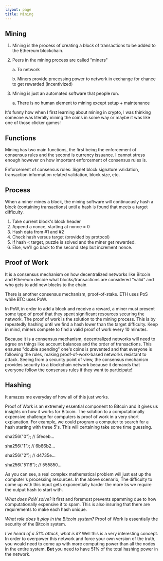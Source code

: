 ```yaml
---
layout: page
title: Mining
---
```


## Mining 

1. Mining is the process of creating a block of transactions to be added to the Ethereum blockchain.

2. Peers in the mining process are called "miners"
   
   a. To network

   b. Miners provide processing power to network in exchange for chance to get rewarded (incentivized)
  
4. Mining is just an automated software that people run.

   a. There is no human element to mining except setup + maintenance

It's funny how when I first learning about mining in crypto, I was thinking someone was literally mining the coins in some way or maybe it was like one of those clicker games!



## Functions

Mining has two main functions, the first being the enforcement of consensus rules and the second is currency issuance. I cannot stress enough however on how important enforcement of consensus rules is. 

Enforcement of consensus rules: Signet block signature validation, transaction information related validation, block size, etc. 



## Process

When a miner mines a block, the mining software will continuously hash a block (containing transactions) until a hash is found that meets a target difficulty.

1. Take current block's block header
2. Append a nonce, starting at nonce = 0
3. Hash data from #1 and #2
4. Check hash versus target (provided by protocol)
5. If hash < target, puzzle is solved and the miner get rewarded.
6. Else, we'll go back to the second step but increment nonce. 



## Proof of Work 

It is a consensus mechanism on how decentralized networks like Bitcoin and Ethereum decide what blocks/transactions are considered “valid” and who gets to add new blocks to the chain.

There is another consensus mechanism, proof-of-stake. ETH uses PoS while BTC uses PoW.

In PoW, in order to add a block and receive a reward, a miner must present some type of proof that they spent significant resources securing the network. The proof of work is the solution to the mining process. This is by repeatedly hashing until we find a hash lower than the target difficulty. Keep in mind, miners compete to find a valid proof of work every 10 minutes. 

Because it is a consensus mechanism, decentralized networks will need to agree on things like account balances and the order of transactions. This ensures "double spending" one's coins is prevented and that everyone is following the rules, making proof-of-work-based networks resistant to attack. Seeing from a security point of view, the consensus mechanism provides security to a blockchain network because it demands that everyone follow the consensus rules if they want to participate!


## Hashing

It amazes me everyday of how all of this just works.

Proof of Work is an extremely essential component to Bitcoin and it gives us insights on how it works for Bitcoin. The solution to a computationally expensive challenge for computers is proof of work in a very short explanation. For example, we could program a computer to search for a hash starting with three 5's. This will certaining take some time guessing.


sha256("0"); // 5feceb…

sha256("1"); // 6b86b2…

sha256("2"); // d4735e…

sha256("5118"); // 555850…


As you can see, a real complex mathematical problem will just eat up the computer's processing resources. In the above scenario, The difficulty to come up with this input gets exponentially harder the more 5s we require the output hash to start with.

_What does PoW solve?_ It first and foremost prevents spamming due to how computationally expensive it to spam. This is also insuring that there are requirements to make each hash unique. 

_What role does it play in the Bitcoin system?_ Proof of Work is essentially the security of the Bitcoin system.

_I've heard of a 51% attack, what is it?_ Well this is a very interesting concept. In order to overpower this network and force your own version of the truth, you would need to come up with more computing power than all the nodes in the entire system. **But** you need to have 51% of the total hashing power in the network.

